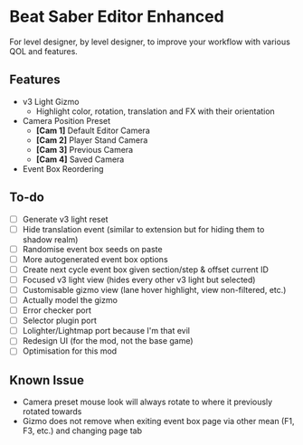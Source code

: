 # Beat Saber Editor Enhanced

For level designer, by level designer, to improve your workflow with various QOL and features.

## Features

* v3 Light Gizmo
    * Highlight color, rotation, translation and FX with their orientation
* Camera Position Preset
  * **[Cam 1]** Default Editor Camera
  * **[Cam 2]** Player Stand Camera
  * **[Cam 3]** Previous Camera
  * **[Cam 4]** Saved Camera
* Event Box Reordering

## To-do

* [ ] Generate v3 light reset
* [ ] Hide translation event (similar to extension but for hiding them to shadow realm)
* [ ] Randomise event box seeds on paste
* [ ] More autogenerated event box options
* [ ] Create next cycle event box given section/step & offset current ID
* [ ] Focused v3 light view (hides every other v3 light but selected)
* [ ] Customisable gizmo view (lane hover highlight, view non-filtered, etc.)
* [ ] Actually model the gizmo
* [ ] Error checker port
* [ ] Selector plugin port
* [ ] Lolighter/Lightmap port because I'm that evil
* [ ] Redesign UI (for the mod, not the base game)
* [ ] Optimisation for this mod

## Known Issue

* Camera preset mouse look will always rotate to where it previously rotated towards
* Gizmo does not remove when exiting event box page via other mean (F1, F3, etc.) and changing page tab
